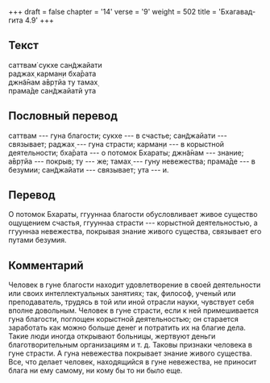 +++
draft = false
chapter = '14'
verse = '9'
weight = 502
title = 'Бхагавад-гита 4.9'
+++
## Текст

саттвам̇ сукхе сан̃джайати  
раджах̣ карман̣и бха̄рата  
джн̃а̄нам а̄вр̣тйа ту тамах̣  
прама̄де сан̃джайатй ута

## Пословный перевод

саттвам --- гуна благости; сукхе --- в счастье; сан̃джайати ---
связывает; раджах̣ --- гуна страсти; карман̣и --- в корыстной
деятельности; бха̄рата --- о потомок Бхараты; джн̃а̄нам --- знание; а̄вр̣тйа
--- покрыв; ту --- же; тамах̣ --- гун̣у невежества; прама̄де --- в безумии;
сан̃джайати --- связывает; ута --- и.

## Перевод

О потомок Бхараты, ггууннаа благости обусловливает живое существо
ощущением счастья, ггууннаа страсти --- корыстной деятельностью, а
ггууннаа невежества, покрывая знание живого существа, связывает его
путами безумия.

## Комментарий

Человек в гуне благости находит удовлетворение в своей деятельности или
своих интеллектуальных занятиях; так, философ, ученый или преподаватель,
трудясь в той или иной отрасли науки, чувствует себя вполне довольным.
Человек в гуне страсти, если к ней примешивается гуна благости, поглощен
корыстной деятельностью; он старается заработать как можно больше денег
и потратить их на благие дела. Такие люди иногда открывают больницы,
жертвуют деньги благотворительным организациям и т. д. Таковы признаки
человека в гуне страсти. А гуна невежества покрывает знание живого
существа. Все, что делает человек, находящийся в гуне невежества, не
приносит блага ни ему самому, ни кому бы то ни было еще.
